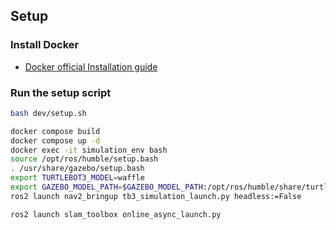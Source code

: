 ## Setup

### Install Docker
  - [Docker official Installation guide](https://docs.docker.com/engine/install/)

### Run the setup script

```bash
bash dev/setup.sh
```

```bash
docker compose build
docker compose up -d
docker exec -it simulation_env bash
source /opt/ros/humble/setup.bash
. /usr/share/gazebo/setup.bash
export TURTLEBOT3_MODEL=waffle
export GAZEBO_MODEL_PATH=$GAZEBO_MODEL_PATH:/opt/ros/humble/share/turtlebot3_gazebo/models
ros2 launch nav2_bringup tb3_simulation_launch.py headless:=False

ros2 launch slam_toolbox online_async_launch.py
```
